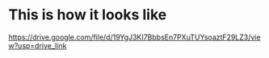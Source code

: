 # This is how it looks like
https://drive.google.com/file/d/19YgJ3KI7BbbsEn7PXuTUYsoaztF29LZ3/view?usp=drive_link
